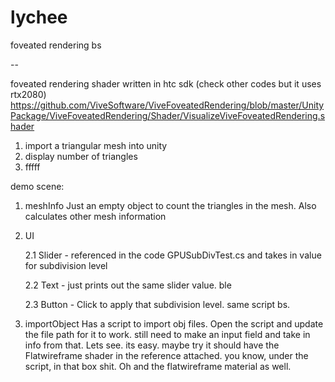 # lychee
 foveated rendering bs

--

foveated rendering shader written in htc sdk (check other codes but it uses rtx2080) https://github.com/ViveSoftware/ViveFoveatedRendering/blob/master/UnityPackage/ViveFoveatedRendering/Shader/VisualizeViveFoveatedRendering.shader

 1. import a triangular mesh into unity
 2. display number of triangles
 3. fffff


demo scene:
1. meshInfo
    Just an empty object to count the triangles in the mesh. Also calculates other mesh information
2. UI

    2.1 
    Slider - referenced in the code GPUSubDivTest.cs and takes in value for subdivision level

    2.2 
    Text - just prints out the same slider value. ble

    2.3 
    Button - Click to apply that subdivision level. same script bs.

3. importObject
    Has a script to import obj files. Open the script and update the file path for it to work. 
    still need to make an input field and take in info from that. Lets see. its easy. maybe try
    it should have the Flatwireframe shader in the reference attached. 
        you know, under the script, in that box shit.
    Oh and the flatwireframe material as well.
    